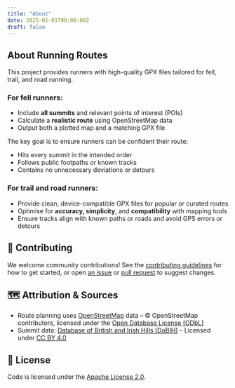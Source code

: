 ```yaml
---
title: "About"
date: 2025-01-01T00:00:00Z
draft: false
---
```


## About Running Routes

This project provides runners with high-quality GPX files tailored for fell, trail, and road running.

### For fell runners:

* Include **all summits** and relevant points of interest (POIs)
* Calculate a **realistic route** using OpenStreetMap data
* Output both a plotted map and a matching GPX file

The key goal is to ensure runners can be confident their route:

* Hits every summit in the intended order
* Follows public footpaths or known tracks
* Contains no unnecessary deviations or detours

### For trail and road runners:

* Provide clean, device-compatible GPX files for popular or curated routes
* Optimise for **accuracy, simplicity**, and **compatibility** with mapping tools
* Ensure tracks align with known paths or roads and avoid GPS errors or detours

## 🤝 Contributing

We welcome community contributions!
See the [contributing guidelines](https://github.com/thomasturrell/running-routes/blob/main/CONTRIBUTING.md) for how to get started, or open [an issue](https://github.com/thomasturrell/running-routes/issues) or [pull request](https://github.com/thomasturrell/running-routes/pulls) to suggest changes.

## 🗺️ Attribution & Sources

* Route planning uses [OpenStreetMap](https://www.openstreetmap.org/) data – © OpenStreetMap contributors, licensed under the [Open Database License (ODbL)](https://opendatacommons.org/licenses/odbl/1-0/)
* Summit data: [Database of British and Irish Hills (DoBIH)](https://www.hills-database.co.uk/) – Licensed under [CC BY 4.0](https://creativecommons.org/licenses/by/4.0/)

## 📄 License

Code is licensed under the [Apache License 2.0](https://www.apache.org/licenses/LICENSE-2.0).
